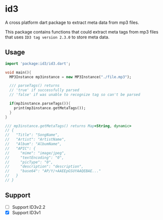 # id3
A cross platform dart package to extract meta data from mp3 files.

This package contains functions that could extract meta tags from mp3
files that uses ``ID3 tag version 2.3.0`` to store meta data.

## Usage

```dart
import 'package:id3/id3.dart';

void main(){
  MP3Instance mp3instance = new MP3Instance("./file.mp3");

  /// parseTags() returns 
  // 'true' if successfully parsed
  // 'false' if was unable to recognize tag so can't be parsed

  if(mp3instance.parseTags()){
    print(mp3instance.getMetaTags());
  }
}

/// mp3instance.getMetaTags() returns Map<String, dynamic>
// {
//   "Title": "SongName",
//   "Artist": "ArtistName",
//   "Album": "AlbumName",
//   "APIC": {
//     "mime": "image/jpeg",
//     "textEncoding": "0",
//     "picType": "0",
//     "description": "description",
//     "base64": "AP/Y/+AAEEpGSUYAAQEBAE..."
//   }
// }
```


## Support

- [ ] Support ID3v2.2
- [x] Support ID3v1
